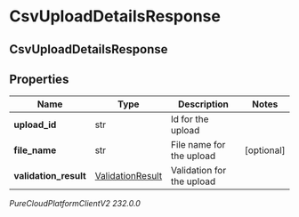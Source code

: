 # CsvUploadDetailsResponse

## CsvUploadDetailsResponse

## Properties

|Name | Type | Description | Notes|
|------------ | ------------- | ------------- | -------------|
| **upload_id** | str | Id for the upload | |
| **file_name** | str | File name for the upload | [optional] |
| **validation_result** | [ValidationResult](ValidationResult) | Validation for the upload | |



_PureCloudPlatformClientV2 232.0.0_
